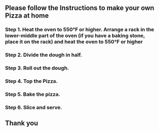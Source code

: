 ## Please follow the Instructions to make your own Pizza at home

### Step 1. Heat the oven to 550°F or higher. Arrange a rack in the lower-middle part of the oven (if you have a baking stone, place it on the rack) and heat the oven to 550°F or higher

### Step 2. Divide the dough in half.

### Step 3. Roll out the dough.

### Step 4. Top the Pizza.

### Step 5. Bake the pizza.

### Step 6. Slice and serve.

## Thank you
